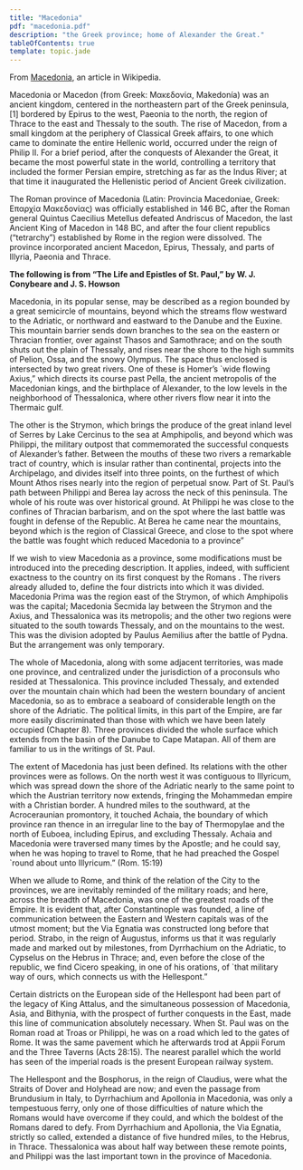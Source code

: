 ```yaml
---
title: "Macedonia"
pdf: "macedonia.pdf"
description: "the Greek province; home of Alexander the Great."
tableOfContents: true
template: topic.jade
---
```


From
[Macedonia](http://en.wikipedia.org/wiki/Macedonia_(ancient_kingdom)),
an article in Wikipedia.

Macedonia or Macedon (from Greek: Μακεδονία, Makedonía) was an ancient
kingdom, centered in the northeastern part of the Greek peninsula,[1]
bordered by Epirus to the west, Paeonia to the north, the region of
Thrace to the east and Thessaly to the south. The rise of Macedon, from
a small kingdom at the periphery of Classical Greek affairs, to one
which came to dominate the entire Hellenic world, occurred under the
reign of Philip II. For a brief period, after the conquests of Alexander
the Great, it became the most powerful state in the world, controlling a
territory that included the former Persian empire, stretching as far as
the Indus River; at that time it inaugurated the Hellenistic period of
Ancient Greek civilization.

The Roman province of Macedonia (Latin: Provincia Macedoniae, Greek:
Επαρχία Μακεδονίας) was officially established in 146 BC, after the
Roman general Quintus Caecilius Metellus defeated Andriscus of Macedon,
the last Ancient King of Macedon in 148 BC, and after the four client
republics (“tetrarchy”) established by Rome in the region were
dissolved. The province incorporated ancient Macedon, Epirus, Thessaly,
and parts of Illyria, Paeonia and Thrace.

**The following is from “The Life and Epistles of St. Paul,” by W. J.
Conybeare and J. S. Howson**

Macedonia, in its popular sense, may be described as a region bounded by
a great semicircle of mountains, beyond which the streams flow westward
to the Adriatic, or northward and eastward to the Danube and the Euxine.
This mountain barrier sends down branches to the sea on the eastern or
Thracian frontier, over against Thasos and Samothrace; and on the south
shuts out the plain of Thessaly, and rises near the shore to the high
summits of Pelion, Ossa, and the snowy Olympus. The space thus enclosed
is intersected by two great rivers. One of these is Homer’s \`wide
flowing Axius,” which directs its course past Pella, the ancient
metropolis of the Macedonian kings, and the birthplace of Alexander, to
the low levels in the neighborhood of Thessalonica, where other rivers
flow near it into the Thermaic gulf.

The other is the Strymon, which brings the produce of the great inland
level of Serres by Lake Cercinus to the sea at Amphipolis, and beyond
which was Philippi, the military outpost that commemorated the
successful conquests of Alexander’s father. Between the mouths of these
two rivers a remarkable tract of country, which is insular rather than
continental, projects into the Archipelago, and divides itself into
three points, on the furthest of which Mount Athos rises nearly into the
region of perpetual snow. Part of St. Paul’s path between Philippi and
Berea lay across the neck of this peninsula. The whole of his route was
over historical ground. At Philippi he was close to the confines of
Thracian barbarism, and on the spot where the last battle was fought in
defense of the Republic. At Berea he came near the mountains, beyond
which is the region of Classical Greece, and close to the spot where the
battle was fought which reduced Macedonia to a province”

If we wish to view Macedonia as a province, some modifications must be
introduced into the preceding description. It applies, indeed, with
sufficient exactness to the country on its first conquest by the Romans
. The rivers already alluded to, define the four districts into which it
was divided. Macedonia Prima was the region east of the Strymon, of
which Amphipolis was the capital; Macedonia Secmida lay between the
Strymon and the Axius, and Thessalonica was its metropolis; and the
other two regions were situated to the south towards Thessaly, and on
the mountains to the west. This was the division adopted by Paulus
Aemilius after the battle of Pydna. But the arrangement was only
temporary.

The whole of Macedonia, along with some adjacent territories, was made
one province, and centralized under the jurisdiction of a proconsuls who
resided at Thessalonica. This province included Thessaly, and extended
over the mountain chain which had been the western boundary of ancient
Macedonia, so as to embrace a seaboard of considerable length on the
shore of the Adriatic. The political limits, in this part of the Empire,
are far more easily discriminated than those with which we have been
lately occupied (Chapter 8). Three provinces divided the whole surface
which extends from the basin of the Danube to Cape Matapan. All of them
are familiar to us in the writings of St. Paul.

The extent of Macedonia has just been defined. Its relations with the
other provinces were as follows. On the north west it was contiguous to
Illyricum, which was spread down the shore of the Adriatic nearly to the
same point to which the Austrian territory now extends, fringing the
Mohammedan empire with a Christian border. A hundred miles to the
southward, at the Acroceraunian promontory, it touched Achaia, the
boundary of which province ran thence in an irregular line to the bay of
Thermopylae and the north of Euboea, including Epirus, and excluding
Thessaly. Achaia and Macedonia were traversed many times by the Apostle;
and he could say, when he was hoping to travel to Rome, that he had
preached the Gospel \`round about unto Illyricum.” (Rom. 15:19)

When we allude to Rome, and think of the relation of the City to the
provinces, we are inevitably reminded of the military roads; and here,
across the breadth of Macedonia, was one of the greatest roads of the
Empire. It is evident that, after Constantinople was founded, a line of
communication between the Eastern and Western capitals was of the utmost
moment; but the Via Egnatia was constructed long before that period.
Strabo, in the reign of Augustus, informs us that it was regularly made
and marked out by milestones, from Dyrrhachium on the Adriatic, to
Cypselus on the Hebrus in Thrace; and, even before the close of the
republic, we find Cicero speaking, in one of his orations, of \`that
military way of ours, which connects us with the Hellespont.”

Certain districts on the European side of the Hellespont had been part
of the legacy of King Attalus, and the simultaneous possession of
Macedonia, Asia, and Bithynia, with the prospect of further conquests in
the East, made this line of communication absolutely necessary. When St.
Paul was on the Roman road at Troas or Philippi, he was on a road which
led to the gates of Rome. It was the same pavement which he afterwards
trod at Appii Forum and the Three Taverns (Acts 28:15). The nearest
parallel which the world has seen of the imperial roads is the present
European railway system.

The Hellespont and the Bosphorus, in the reign of Claudius, were what
the Straits of Dover and Holyhead are now; and even the passage from
Brundusium in Italy, to Dyrrhachium and Apollonia in Macedonia, was only
a tempestuous ferry, only one of those difficulties of nature which the
Romans would have overcome if they could, and which the boldest of the
Romans dared to defy. From Dyrrhachium and Apollonia, the Via Egnatia,
strictly so called, extended a distance of five hundred miles, to the
Hebrus, in Thrace. Thessalonica was about half way between these remote
points, and Philippi was the last important town in the province of
Macedonia.

